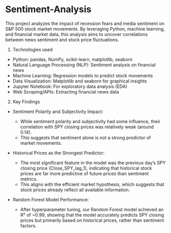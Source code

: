 # Sentiment-Analysis

This project analyzes the impact of recession fears and media sentiment on S&P 500 stock market movements. By leveraging Python, machine learning, and financial market data, this analysis aims to uncover correlations between news sentiment and stock price fluctuations.

1. Technologies used
- Python: pandas, NumPy, scikit-learn, matplotlib, seaborn
- Natural Language Processing (NLP): Sentiment analysis on financial news
- Machine Learning: Regression models to predict stock movements
- Data Visualization: Matplotlib and seaborn for graphical insights
- Jupyter Notebook: For exploratory data analysis (EDA)
- Web Scraping/APIs: Extracting financial news data

2. Key Findings
- Sentiment Polarity and Subjectivity Impact:
  - While sentiment polarity and subjectivity had some influence, their correlation with SPY closing prices was relatively weak (around 0.14).
  - This suggests that sentiment alone is not a strong predictor of market movements.

- Historical Prices as the Strongest Predictor:
  - The most significant feature in the model was the previous day’s SPY closing price (Close_SPY_lag_1), indicating that historical stock prices are far more predictive of future prices than sentiment metrics.
  - This aligns with the efficient market hypothesis, which suggests that stock prices already reflect all available information.

- Random Forest Model Performance:
  - After hyperparameter tuning, our Random Forest model achieved an R² of ~0.99, showing that the model accurately predicts SPY closing prices but primarily based on historical prices, rather than sentiment factors.

